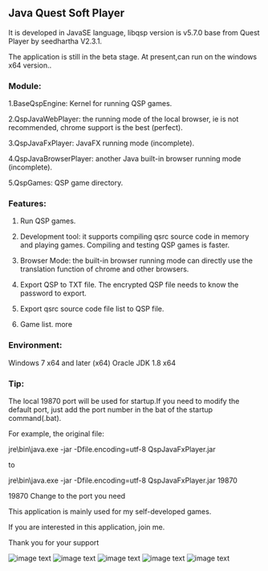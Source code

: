 ## Java Quest Soft Player

It is developed in JavaSE language, libqsp version is v5.7.0 base from Quest Player by seedhartha V2.3.1.

The application is still in the beta stage. At present,can run on the windows x64 version.. 


### Module:

1.BaseQspEngine: Kernel for running QSP games.

2.QspJavaWebPlayer: the running mode of the local browser, ie is not recommended,  chrome support is the best (perfect).

3.QspJavaFxPlayer: JavaFX running mode (incomplete).

4.QspJavaBrowserPlayer: another Java built-in browser running mode (incomplete).

5.QspGames: QSP game directory.



### Features:
1. Run QSP games.

2. Development tool: it supports compiling qsrc source code in memory and playing games. Compiling and testing QSP games is faster.

3. Browser Mode: the built-in browser running mode can directly use the translation function of chrome and other browsers.

4. Export QSP to TXT file. The encrypted QSP file needs to know the password to export.

5. Export qsrc source code file list to QSP file.

6. Game list.
more

### Environment:
Windows 7 x64 and later (x64)
Oracle JDK 1.8 x64

### Tip:
The local 19870 port will be used for startup.If you need to modify the default port, just add the port number in the bat of the startup command(.bat).

For example, the original file:

jre\bin\java.exe -jar -Dfile.encoding=utf-8 QspJavaFxPlayer.jar

to

jre\bin\java.exe -jar -Dfile.encoding=utf-8 QspJavaFxPlayer.jar 19870   

19870 Change to the port you need


This application is mainly used for my self-developed games. 

If you are interested in this application, join me.

Thank you for your support

![image text](https://github.com/baijiacms/Java-Quest-Soft-player/raw/main/1.png)
![image text](https://github.com/baijiacms/Java-Quest-Soft-player/raw/main/2.png)
![image text](https://github.com/baijiacms/Java-Quest-Soft-player/raw/main/3.png)
![image text](https://github.com/baijiacms/Java-Quest-Soft-player/raw/main/4.png)
![image text](https://github.com/baijiacms/Java-Quest-Soft-player/raw/main/5.png)
